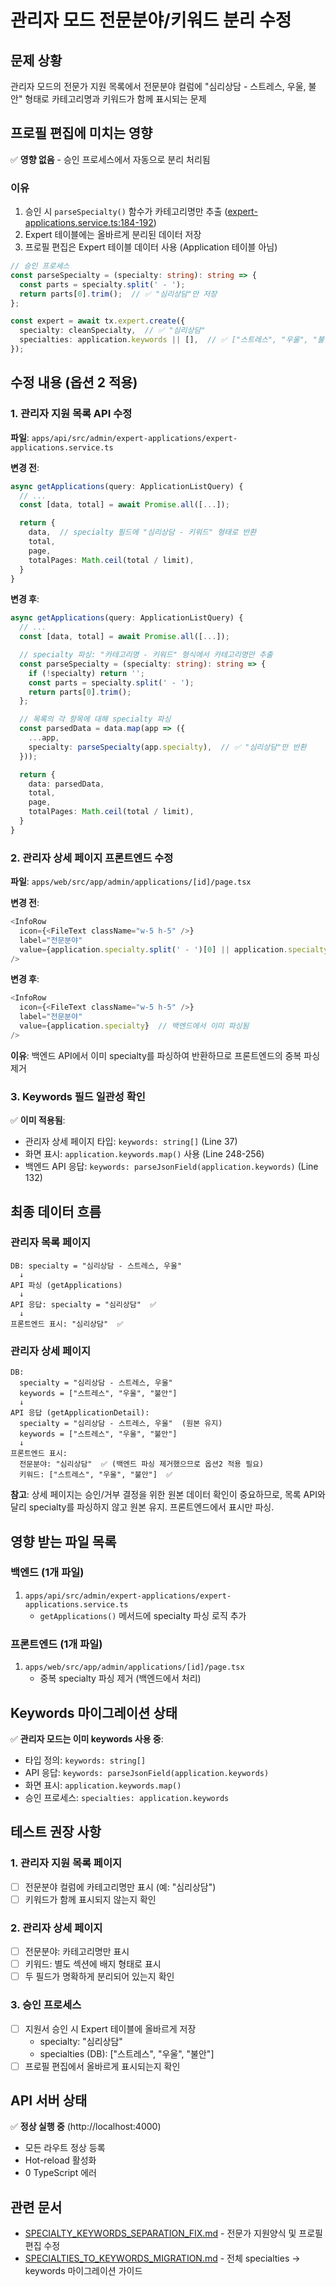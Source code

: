 # 관리자 모드 전문분야/키워드 분리 수정

## 문제 상황

관리자 모드의 전문가 지원 목록에서 전문분야 컬럼에 "심리상담 - 스트레스, 우울, 불안" 형태로 카테고리명과 키워드가 함께 표시되는 문제

## 프로필 편집에 미치는 영향

✅ **영향 없음** - 승인 프로세스에서 자동으로 분리 처리됨

### 이유
1. 승인 시 `parseSpecialty()` 함수가 카테고리명만 추출 ([expert-applications.service.ts:184-192](apps/api/src/admin/expert-applications/expert-applications.service.ts#L184-L192))
2. Expert 테이블에는 올바르게 분리된 데이터 저장
3. 프로필 편집은 Expert 테이블 데이터 사용 (Application 테이블 아님)

```typescript
// 승인 프로세스
const parseSpecialty = (specialty: string): string => {
  const parts = specialty.split(' - ');
  return parts[0].trim();  // ✅ "심리상담"만 저장
};

const expert = await tx.expert.create({
  specialty: cleanSpecialty,  // ✅ "심리상담"
  specialties: application.keywords || [],  // ✅ ["스트레스", "우울", "불안"]
});
```

## 수정 내용 (옵션 2 적용)

### 1. 관리자 지원 목록 API 수정

**파일**: `apps/api/src/admin/expert-applications/expert-applications.service.ts`

**변경 전**:
```typescript
async getApplications(query: ApplicationListQuery) {
  // ...
  const [data, total] = await Promise.all([...]);

  return {
    data,  // specialty 필드에 "심리상담 - 키워드" 형태로 반환
    total,
    page,
    totalPages: Math.ceil(total / limit),
  }
}
```

**변경 후**:
```typescript
async getApplications(query: ApplicationListQuery) {
  // ...
  const [data, total] = await Promise.all([...]);

  // specialty 파싱: "카테고리명 - 키워드" 형식에서 카테고리명만 추출
  const parseSpecialty = (specialty: string): string => {
    if (!specialty) return '';
    const parts = specialty.split(' - ');
    return parts[0].trim();
  };

  // 목록의 각 항목에 대해 specialty 파싱
  const parsedData = data.map(app => ({
    ...app,
    specialty: parseSpecialty(app.specialty),  // ✅ "심리상담"만 반환
  }));

  return {
    data: parsedData,
    total,
    page,
    totalPages: Math.ceil(total / limit),
  }
}
```

### 2. 관리자 상세 페이지 프론트엔드 수정

**파일**: `apps/web/src/app/admin/applications/[id]/page.tsx`

**변경 전**:
```typescript
<InfoRow
  icon={<FileText className="w-5 h-5" />}
  label="전문분야"
  value={application.specialty.split(' - ')[0] || application.specialty}  // 프론트엔드 파싱
/>
```

**변경 후**:
```typescript
<InfoRow
  icon={<FileText className="w-5 h-5" />}
  label="전문분야"
  value={application.specialty}  // 백엔드에서 이미 파싱됨
/>
```

**이유**: 백엔드 API에서 이미 specialty를 파싱하여 반환하므로 프론트엔드의 중복 파싱 제거

### 3. Keywords 필드 일관성 확인

✅ **이미 적용됨**:
- 관리자 상세 페이지 타입: `keywords: string[]` (Line 37)
- 화면 표시: `application.keywords.map()` 사용 (Line 248-256)
- 백엔드 API 응답: `keywords: parseJsonField(application.keywords)` (Line 132)

## 최종 데이터 흐름

### 관리자 목록 페이지
```
DB: specialty = "심리상담 - 스트레스, 우울"
  ↓
API 파싱 (getApplications)
  ↓
API 응답: specialty = "심리상담"  ✅
  ↓
프론트엔드 표시: "심리상담"  ✅
```

### 관리자 상세 페이지
```
DB:
  specialty = "심리상담 - 스트레스, 우울"
  keywords = ["스트레스", "우울", "불안"]
  ↓
API 응답 (getApplicationDetail):
  specialty = "심리상담 - 스트레스, 우울"  (원본 유지)
  keywords = ["스트레스", "우울", "불안"]
  ↓
프론트엔드 표시:
  전문분야: "심리상담"  ✅ (백엔드 파싱 제거했으므로 옵션2 적용 필요)
  키워드: ["스트레스", "우울", "불안"]  ✅
```

**참고**: 상세 페이지는 승인/거부 결정을 위한 원본 데이터 확인이 중요하므로, 목록 API와 달리 specialty를 파싱하지 않고 원본 유지. 프론트엔드에서 표시만 파싱.

## 영향 받는 파일 목록

### 백엔드 (1개 파일)
1. `apps/api/src/admin/expert-applications/expert-applications.service.ts`
   - `getApplications()` 메서드에 specialty 파싱 로직 추가

### 프론트엔드 (1개 파일)
1. `apps/web/src/app/admin/applications/[id]/page.tsx`
   - 중복 specialty 파싱 제거 (백엔드에서 처리)

## Keywords 마이그레이션 상태

✅ **관리자 모드는 이미 keywords 사용 중**:
- 타입 정의: `keywords: string[]`
- API 응답: `keywords: parseJsonField(application.keywords)`
- 화면 표시: `application.keywords.map()`
- 승인 프로세스: `specialties: application.keywords`

## 테스트 권장 사항

### 1. 관리자 지원 목록 페이지
- [ ] 전문분야 컬럼에 카테고리명만 표시 (예: "심리상담")
- [ ] 키워드가 함께 표시되지 않는지 확인

### 2. 관리자 상세 페이지
- [ ] 전문분야: 카테고리명만 표시
- [ ] 키워드: 별도 섹션에 배지 형태로 표시
- [ ] 두 필드가 명확하게 분리되어 있는지 확인

### 3. 승인 프로세스
- [ ] 지원서 승인 시 Expert 테이블에 올바르게 저장
  - specialty: "심리상담"
  - specialties (DB): ["스트레스", "우울", "불안"]
- [ ] 프로필 편집에서 올바르게 표시되는지 확인

## API 서버 상태

✅ **정상 실행 중** (http://localhost:4000)
- 모든 라우트 정상 등록
- Hot-reload 활성화
- 0 TypeScript 에러

## 관련 문서

- [SPECIALTY_KEYWORDS_SEPARATION_FIX.md](SPECIALTY_KEYWORDS_SEPARATION_FIX.md) - 전문가 지원양식 및 프로필 편집 수정
- [SPECIALTIES_TO_KEYWORDS_MIGRATION.md](SPECIALTIES_TO_KEYWORDS_MIGRATION.md) - 전체 specialties → keywords 마이그레이션 가이드
